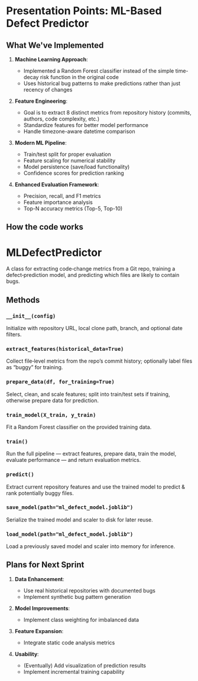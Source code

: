 
# Presentation Points: ML-Based Defect Predictor

## What We've Implemented

1. **Machine Learning Approach**: 
   - Implemented a Random Forest classifier instead of the simple time-decay risk function in the original code
   - Uses historical bug patterns to make predictions rather than just recency of changes

2. **Feature Engineering**:
   - Goal is to extract 8 distinct metrics from repository history (commits, authors, code complexity, etc.)
   - Standardize features for better model performance
   - Handle timezone-aware datetime comparison

3. **Modern ML Pipeline**:
   - Train/test split for proper evaluation
   - Feature scaling for numerical stability
   - Model persistence (save/load functionality)
   - Confidence scores for prediction ranking

4. **Enhanced Evaluation Framework**:
   - Precision, recall, and F1 metrics
   - Feature importance analysis
   - Top-N accuracy metrics (Top-5, Top-10)

## How the code works

# MLDefectPredictor

A class for extracting code‑change metrics from a Git repo, training a defect‑prediction model, and predicting which files are likely to contain bugs.

## Methods

### `__init__(config)`
Initialize with repository URL, local clone path, branch, and optional date filters.

### `extract_features(historical_data=True)`
Collect file‑level metrics from the repo’s commit history; optionally label files as “buggy” for training.

### `prepare_data(df, for_training=True)`
Select, clean, and scale features; split into train/test sets if training, otherwise prepare data for prediction.

### `train_model(X_train, y_train)`
Fit a Random Forest classifier on the provided training data.

### `train()`
Run the full pipeline — extract features, prepare data, train the model, evaluate performance — and return evaluation metrics.

### `predict()`
Extract current repository features and use the trained model to predict & rank potentially buggy files.

### `save_model(path="ml_defect_model.joblib")`
Serialize the trained model and scaler to disk for later reuse.

### `load_model(path="ml_defect_model.joblib")`
Load a previously saved model and scaler into memory for inference.

## Plans for Next Sprint

1. **Data Enhancement**:
   - Use real historical repositories with documented bugs
   - Implement synthetic bug pattern generation

2. **Model Improvements**:
   - Implement class weighting for imbalanced data

3. **Feature Expansion**:
   - Integrate static code analysis metrics

4. **Usability**:
   - (Eventually) Add visualization of prediction results
   - Implement incremental training capability


